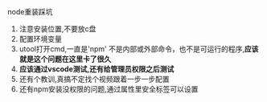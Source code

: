node重装踩坑

1. 注意安装位置,不要放c盘
2. 配置环境变量
3. utool打开cmd,一直是'npm' 不是内部或外部命令，也不是可运行的程序,**应该就是这个问题在这里卡了很久**
4. **应该通过vscode测试,还有给管理员权限之后测试**
5. 还有个教训,真搞不定找个视频跟着一步一步配置
6. 还有npm安装没权限的问题,通过属性里安全标签可以设置